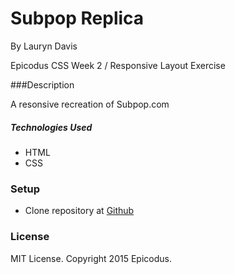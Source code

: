 # Subpop Replica 

By Lauryn Davis

Epicodus CSS Week 2 / Responsive Layout Exercise 

###Description

A resonsive recreation of Subpop.com

##### Technologies Used

* HTML
* CSS

### Setup

* Clone repository at [Github](https://github.com/lryndavis/CSS_SubPop.git)

### License
MIT License. Copyright 2015 Epicodus.
